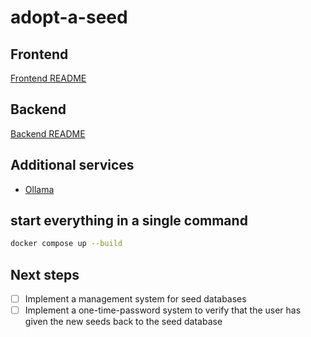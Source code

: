 # adopt-a-seed

## Frontend

[Frontend README](./adopt-a-seed/README.md)

## Backend

[Backend README](./adopt-a-seed-api/README.md)

## Additional services

- [Ollama](https://ollama.com)

## start everything in a single command

```bash
docker compose up --build
```

## Next steps

- [ ] Implement a management system for seed databases
- [ ] Implement a one-time-password system to verify that the user has given the new seeds back to the seed database
